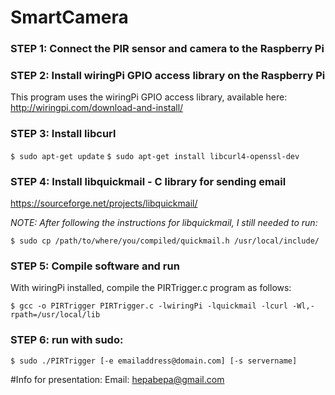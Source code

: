 # SmartCamera
### STEP 1: Connect the PIR sensor and camera to the Raspberry Pi

### STEP 2: Install wiringPi GPIO access library on the Raspberry Pi
This program uses the wiringPi GPIO access library, available here:
http://wiringpi.com/download-and-install/

### STEP 3: Install libcurl
`$ sudo apt-get update`
`$ sudo apt-get install libcurl4-openssl-dev`

### STEP 4: Install libquickmail - C library for sending email
https://sourceforge.net/projects/libquickmail/ 

*NOTE: After following the instructions for libquickmail, I still needed to run:*

`$ sudo cp /path/to/where/you/compiled/quickmail.h /usr/local/include/`
     
### STEP 5: Compile software and run
With wiringPi installed, compile the PIRTrigger.c program as follows:

`$ gcc -o PIRTrigger PIRTrigger.c -lwiringPi -lquickmail -lcurl -Wl,-rpath=/usr/local/lib`

### STEP 6: run with sudo:
`$ sudo ./PIRTrigger [-e emailaddress@domain.com] [-s servername]`

#Info for presentation:
Email: hepabepa@gmail.com
